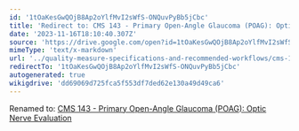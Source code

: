 ```yaml
---
id: '1tOaKesGwQOjB8Ap2oYlfMvI2sWfS-ONQuvPyBb5jCbc'
title: 'Redirect to: CMS 143 - Primary Open-Angle Glaucoma (POAG): Optic Nerve Evaluation'
date: '2023-11-16T18:10:40.307Z'
source: 'https://drive.google.com/open?id=1tOaKesGwQOjB8Ap2oYlfMvI2sWfS-ONQuvPyBb5jCbc'
mimeType: 'text/x-markdown'
url: '../quality-measure-specifications-and-recommended-workflows/cms-143-primary-open-angle-glaucoma-poag-optic-nerve-evaluation.md'
redirectTo: '1tOaKesGwQOjB8Ap2oYlfMvI2sWfS-ONQuvPyBb5jCbc'
autogenerated: true
wikigdrive: 'dd69069d725fca5f553df7ded62e130a49d49ca6'
---
```

Renamed to: [CMS 143 - Primary Open-Angle Glaucoma (POAG): Optic Nerve Evaluation](../quality-measure-specifications-and-recommended-workflows/cms-143-primary-open-angle-glaucoma-poag-optic-nerve-evaluation.md)

